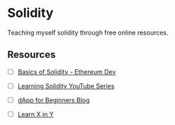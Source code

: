 # Solidity
Teaching myself solidity through free online resources.

## Resources
- [ ] [Basics of Solidity - Ethereum Dev](https://ethereumdev.io/)
- [ ] [Learning Solidity YouTube Series](https://github.com/willitscale/learning-solidity)
- [ ] [dApp for Beginners Blog](https://dappsforbeginners.wordpress.com/)
- [ ] [Learn X in Y](https://learnxinyminutes.com/docs/solidity/)

